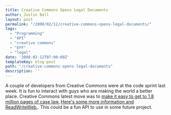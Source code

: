 ```yaml
---
title: Creative Commons Opens Legal Documents
author: Justin Ball
layout: post
permalink: "/2008/02/12/creative-commons-opens-legal-documents/"
tags:
  - "Programming"
  - "API"
  - "creative commons"
  - "EFF"
  - "legal"
date: '2008-02-12T07:00:00Z'
templateKey: blog-post
path: "/creative-commons-opens-legal-documents"
description: ''
---
```


A couple of developers from Creative Commons were at the code sprint last week. It is fun to interact with guys who are making the world a better place. Creative Commons latest move was to [make it easy to get to 1.8 million pages of case law.][1] [Here's some more information and ReadWriteWeb.][2]. This could be a fun API to use in some future project.

 [1]: http://creativecommons.org/weblog/entry/8039
 [2]: http://www.readwriteweb.com/archives/legal_docs_set_free.php
